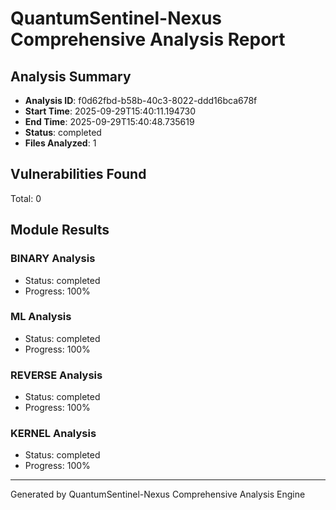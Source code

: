 # QuantumSentinel-Nexus Comprehensive Analysis Report

## Analysis Summary
- **Analysis ID**: f0d62fbd-b58b-40c3-8022-ddd16bca678f
- **Start Time**: 2025-09-29T15:40:11.194730
- **End Time**: 2025-09-29T15:40:48.735619
- **Status**: completed
- **Files Analyzed**: 1

## Vulnerabilities Found
Total: 0



## Module Results

### BINARY Analysis
- Status: completed
- Progress: 100%

### ML Analysis
- Status: completed
- Progress: 100%

### REVERSE Analysis
- Status: completed
- Progress: 100%

### KERNEL Analysis
- Status: completed
- Progress: 100%


---
Generated by QuantumSentinel-Nexus Comprehensive Analysis Engine
